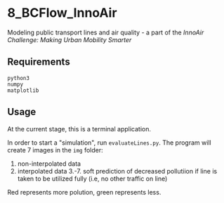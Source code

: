 # 8_BCFlow_InnoAir
Modeling public transport lines and air quality - a part of the *InnoAir Challenge: Making Urban Mobility Smarter*


## Requirements
```
python3
numpy
matplotlib
```

## Usage
At the current stage, this is a terminal application. 

In order to start a "simulation", run `evaluateLines.py`. The program will
create 7 images in the `img` folder:
  1. non-interpolated data
  2. interpolated data
  3.-7. soft prediction of decreased pollutiion if line is taken to be utilized
fully (i.e, no other traffic on line)

Red represents more polution, green represents less.
